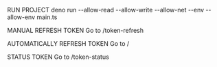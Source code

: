 RUN PROJECT
deno run --allow-read --allow-write --allow-net --env --allow-env main.ts 

MANUAL REFRESH TOKEN
Go to /token-refresh

AUTOMATICALLY REFRESH TOKEN
Go to /

STATUS TOKEN
Go to /token-status